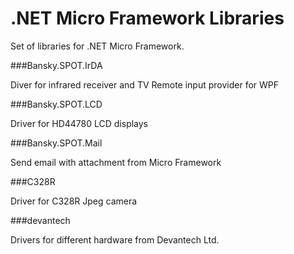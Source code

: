 .NET Micro Framework Libraries
==============================

Set of libraries for .NET Micro Framework.

###Bansky.SPOT.IrDA

Diver for infrared receiver and TV Remote input provider for WPF

###Bansky.SPOT.LCD

Driver for HD44780 LCD displays

###Bansky.SPOT.Mail

Send email with attachment from Micro Framework

###C328R

Driver for C328R Jpeg camera

###devantech

Drivers for different hardware from Devantech Ltd.